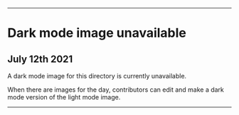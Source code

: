 
***
 
# Dark mode image unavailable

## July 12th 2021

A dark mode image for this directory is currently unavailable.

When there are images for the day, contributors can edit and make a dark mode version of the light mode image.

***
